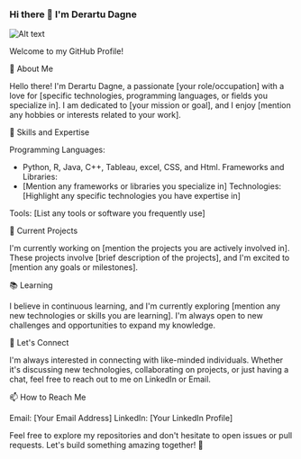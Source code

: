 ### Hi there 👋 I'm Derartu Dagne
![Alt text](https://github.com/DerartuDagne/xxx/blob/main/black%20girl.jpg)

Welcome to my GitHub Profile!


👋 About Me

Hello there! I'm Derartu Dagne, a passionate [your role/occupation] with a love for [specific technologies, programming languages, or fields you specialize in]. I am dedicated to [your mission or goal], and I enjoy [mention any hobbies or interests related to your work].

🚀 Skills and Expertise

Programming Languages: 
- Python, R, Java, C++, Tableau, excel, CSS, and Html.
Frameworks and Libraries:
- [Mention any frameworks or libraries you specialize in]
Technologies: [Highlight any specific technologies you have expertise in]

Tools: [List any tools or software you frequently use]

🌱 Current Projects

I'm currently working on [mention the projects you are actively involved in]. These projects involve [brief description of the projects], and I'm excited to [mention any goals or milestones].

📚 Learning

I believe in continuous learning, and I'm currently exploring [mention any new technologies or skills you are learning]. I'm always open to new challenges and opportunities to expand my knowledge.

💬 Let's Connect

I'm always interested in connecting with like-minded individuals. Whether it's discussing new technologies, collaborating on projects, or just having a chat, feel free to reach out to me on LinkedIn or Email.

📫 How to Reach Me

Email: [Your Email Address]
LinkedIn: [Your LinkedIn Profile]


Feel free to explore my repositories and don't hesitate to open issues or pull requests. Let's build something amazing together! 🚀





